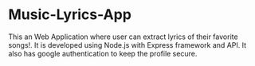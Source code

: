 # Music-Lyrics-App
This an Web Application where user can extract lyrics of their favorite songs!. It is developed using Node.js with Express framework and API. It also has google authentication to keep the profile secure.
